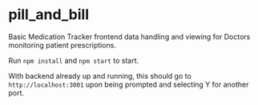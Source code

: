 # pill_and_bill
Basic Medication Tracker frontend data handling and viewing for Doctors monitoring patient prescriptions.

Run `npm install` and `npm start` to start.

With backend already up and running, this should go to `http://localhost:3001` upon being prompted and selecting Y for another port.
